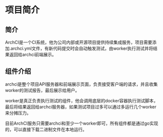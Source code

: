 # 项目简介

## 简介

ArchCI是一个CI系统，他为公司内部或开源项目提供持续集成服务，项目需要添加.archci.yml文件，有新代码提交时会自动触发测试，由worker执行测试并将结果返回给archci前端展示。

## 组件介绍

archci是整个项目API服务器和前端展示页面，负责接受客户端的请求，并且收集worker的测试报告，最后展示给用户。

worker是真正负责执行测试的组件，他会调用底层的docker容器执行测试脚本，最后将结果返回给archci服务器，如果测试项目过多可以通过多运行几个worker来分摊压力。

目前ArchCI服务只需要archci和至少一个worker即可，所有组件都是通过go实现的，可以直接下载二进制文件在本地运行。